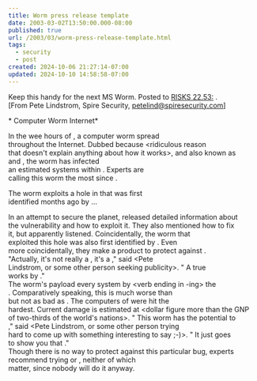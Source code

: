 ```yaml
---
title: Worm press release template
date: 2003-03-02T13:50:00.000-08:00
published: true
url: /2003/03/worm-press-release-template.html
tags:
  - security
  - post
created: 2024-10-06 21:27:14-07:00
updated: 2024-10-10 14:58:58-07:00
---
```


Keep this handy for the next MS Worm. Posted to [RISKS 22.53:](http://catless.ncl.ac.uk/Risks/22.53.html#subj7) .  
\[From Pete Lindstrom, Spire Security, petelind@spiresecurity.com\]  
  
\*<adjective> Computer Worm <verb> Internet\*  
  
In the wee hours of <date>, a <adjective> computer worm spread <adverb>  
throughout the Internet. Dubbed <silly name> because <ridiculous reason  
that doesn't explain anything about how it works>, and also known as  
<another random name> and <another random name>, the worm has infected  
an estimated <number> systems within <length of time>. Experts are  
calling this worm the most <adjective> since <date in the past>.  
  
The worm exploits a hole in <Microsoft product name> that was first  
identified <number> months ago by <security company name>...  
  
In an attempt to secure the planet, <same company> released detailed information about  
the vulnerability and how to exploit it. They also mentioned how to fix  
it, but apparently <noun> listened. Coincidentally, the worm that  
exploited this hole was also first identified by <same company>. Even  
more coincidentally, they make a product to protect against <noun>.  
"Actually, it's not really a <noun>, it's a <noun>," said <Pete  
Lindstrom, or some other person seeking publicity>. " A true <noun>  
works by <random filler that nobody will read>."  
The worm's payload <verb> every system by <verb ending in -ing> the  
<noun>. Comparatively speaking, this is much worse than <another worm>  
but not as bad as <another worm>. The computers of <place> were hit the  
hardest. Current damage is estimated at <dollar figure more than the GNP  
of two-thirds of the world's nations>. " This worm has the potential to  
<something or other>," said <Pete Lindstrom, or some other person trying  
hard to come up with something interesting to say ;-)>. " It just goes  
to show you that <another something or other>."  
Though there is no way to protect against this particular bug, experts  
recommend trying <longshot one> or <longshot two>, neither of which  
matter, since nobody will do it anyway.